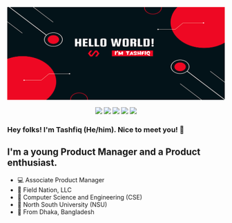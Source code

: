 <img src="https://github.com/tashfiqul-islam/tashfiqul-islam/blob/main/Hello%20world!.png">

<div align="center">

  [<img src="https://img.shields.io/badge/LinkedIn-0077B5?style=for-the-badge&logo=linkedin&logoColor=white"/>](https://www.linkedin.com/in/tashfiqulislam/)
  [<img src="https://img.shields.io/badge/Instagram-E4405F?style=for-the-badge&logo=instagram&logoColor=white"/>](https://www.instagram.com/___deadshot___/)
  [<img src="https://img.shields.io/badge/Discord-7289DA?style=for-the-badge&logo=discord&logoColor=white"/>](https://discordapp.com/users/257896257740079105)
  [<img src="https://img.shields.io/badge/Snapchat-FFFC00?style=for-the-badge&logo=snapchat&logoColor=white"/>](https://www.snapchat.com/add/requiem.ofsouls/)
  [<img src="https://img.shields.io/badge/Gmail-D14836?style=for-the-badge&logo=gmail&logoColor=white"/>](mailto:tashfiq61@gmail.com)

</div>

### Hey folks! I'm Tashfiq (He/him). Nice to meet you! 🍻

## I'm a young Product Manager and a Product enthusiast. 

- 💻 Associate Product Manager
- 💼 Field Nation, LLC
- 📕 Computer Science and Engineering (CSE)
- 🏫 North South University (NSU)
- 📍 From Dhaka, Bangladesh

<!---

### 🤝 Let's play some games together:

[<img src="https://img.shields.io/badge/Steam-000000?style=for-the-badge&logo=steam&logoColor=white"/>](https://steamcommunity.com/id/BeyondInfinityStone/)
[<img src="https://img.shields.io/badge/Epic%20Games-313131?style=for-the-badge&logo=Epic%20Games&logoColor=white"/>](https://steamcommunity.com/id/BeyondInfinityStone/)
[<img src="https://img.shields.io/badge/League_Of_Legends-D32936?style=for-the-badge&logo=riot-games&logoColor=white"/>](https://steamcommunity.com/id/BeyondInfinityStone/)

--->
